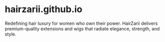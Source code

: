 # hairzarii.github.io
Redefining hair luxury for women who own their power. HairZarii delivers premium-quality extensions and wigs that radiate elegance, strength, and style.
